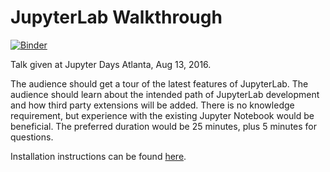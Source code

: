# JupyterLab Walkthrough

[![Binder](http://mybinder.org/badge.svg)](http://mybinder.org/repo/jupyterday-atlanta-2016/jupyterlab-walkthrough/lab)

Talk given at Jupyter Days Atlanta, Aug 13, 2016.

The audience should get a tour of the latest features of JupyterLab. The audience should learn about the intended path of JupyterLab development and how third party extensions will be added.
There is no knowledge requirement, but experience with the existing Jupyter Notebook would be beneficial. The preferred duration would be 25 minutes, plus 5 minutes for questions.

Installation instructions can be found [here](https://github.com/jupyter/jupyterlab#user-installation).
